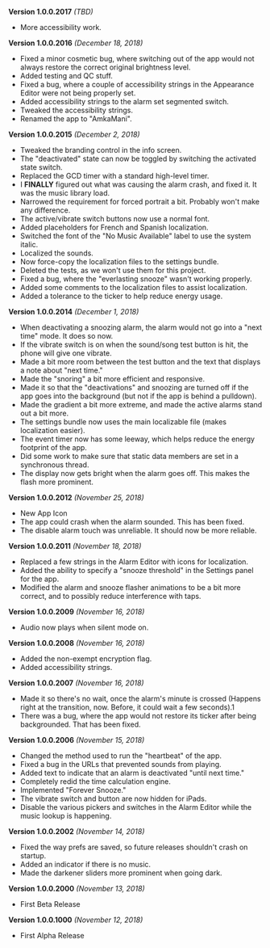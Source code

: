 **Version 1.0.0.2017** *(TBD)*
- More accessibility work.

**Version 1.0.0.2016** *(December 18, 2018)*
- Fixed a minor cosmetic bug, where switching out of the app would not always restore the correct original brightness level.
- Added testing and QC stuff.
- Fixed a bug, where a couple of accessibility strings in the Appearance Editor were not being properly set.
- Added accessibility strings to the alarm set segmented switch.
- Tweaked the accessibility strings.
- Renamed the app to "AmkaMani".

**Version 1.0.0.2015** *(December 2, 2018)*
- Tweaked the branding control in the info screen.
- The "deactivated" state can now be toggled by switching the activated state switch.
- Replaced the GCD timer with a standard high-level timer.
- I **FINALLY** figured out what was causing the alarm crash, and fixed it. It was the music library load.
- Narrowed the requirement for forced portrait a bit. Probably won't make any difference.
- The active/vibrate switch buttons now use a normal font.
- Added placeholders for French and Spanish localization.
- Switched the font of the "No Music Available" label to use the system italic.
- Localized the sounds.
- Now force-copy the localization files to the settings bundle.
- Deleted the tests, as we won't use them for this project.
- Fixed a bug, where the "everlasting snooze" wasn't working properly.
- Added some comments to the localization files to assist localization.
- Added a tolerance to the ticker to help reduce energy usage.

**Version 1.0.0.2014** *(December 1, 2018)*
- When deactivating a snoozing alarm, the alarm would not go into a "next time" mode. It does so now.
- If the vibrate switch is on when the sound/song test button is hit, the phone will give one vibrate.
- Made a bit more room between the test button and the text that displays a note about "next time."
- Made the "snoring" a bit more efficient and responsive.
- Made it so that the "deactivations" and snoozing are turned off if the app goes into the background (but not if the app is behind a pulldown).
- Made the gradient a bit more extreme, and made the active alarms stand out a bit more.
- The settings bundle now uses the main localizable file (makes localization easier).
- The event timer now has some leeway, which helps reduce the energy footprint of the app.
- Did some work to make sure that static data members are set in a synchronous thread.
- The display now gets bright when the alarm goes off. This makes the flash more prominent.

**Version 1.0.0.2012** *(November 25, 2018)*
- New App Icon
- The app could crash when the alarm sounded. This has been fixed.
- The disable alarm touch was unreliable. It should now be more reliable.

**Version 1.0.0.2011** *(November 18, 2018)*
- Replaced a few strings in the Alarm Editor with icons for localization.
- Added the ability to specify a "snooze threshold" in the Settings panel for the app.
- Modified the alarm and snooze flasher animations to be a bit more correct, and to possibly reduce interference with taps.

**Version 1.0.0.2009** *(November 16, 2018)*
- Audio now plays when silent mode on.

**Version 1.0.0.2008** *(November 16, 2018)*
- Added the non-exempt encryption flag.
- Added accessibility strings.

**Version 1.0.0.2007** *(November 16, 2018)*
- Made it so there's no wait, once the alarm's minute is crossed (Happens right at the transition, now. Before, it could wait a few seconds).1
- There was a bug, where the app would not restore its ticker after being backgrounded. That has been fixed.

**Version 1.0.0.2006** *(November 15, 2018)*
- Changed the method used to run the "heartbeat" of the app.
- Fixed a bug in the URLs that prevented sounds from playing.
- Added text to indicate that an alarm is deactivated "until next time."
- Completely redid the time calculation engine.
- Implemented "Forever Snooze."
- The vibrate switch and button are now hidden for iPads.
- Disable the various pickers and switches in the Alarm Editor while the music lookup is happening.

**Version 1.0.0.2002** *(November 14, 2018)*
- Fixed the way prefs are saved, so future releases shouldn't crash on startup.
- Added an indicator if there is no music.
- Made the darkener sliders more prominent when going dark.

**Version 1.0.0.2000** *(November 13, 2018)*
- First Beta Release

**Version 1.0.0.1000** *(November 12, 2018)*
- First Alpha Release
